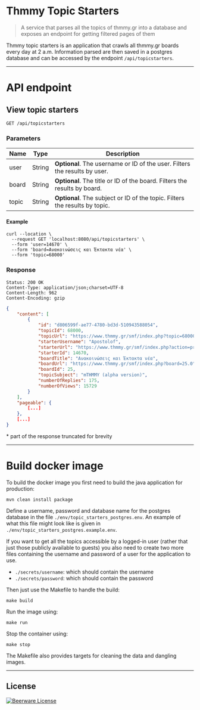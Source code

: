# Thmmy Topic Starters
> A service that parses all the topics of thmmy.gr into a database and exposes an endpoint for getting filtered pages of them 

Thmmy topic starters is an application that crawls all thmmy.gr boards every day at 2 a.m. Information parsed are then saved in a
postgres database and can be accessed by the endpoint `/api/topicstarters`.

---

# API endpoint

## View topic starters

```
GET /api/topicstarters
```

### Parameters

| Name  | Type   | Description |
| ----- | ------ | ----------- |
| user  | String | **Optional**. The username or ID of the user. Filters the results by user. |
| board | String | **Optional**. The title or ID of the board. Filters the results by board. |
| topic | String | **Optional**. The subject or ID of the topic. Filters the results by topic. |

#### Example

```shell script
curl --location \
  --request GET 'localhost:8080/api/topicstarters' \
  --form 'user=14670' \
  --form 'board=Ανακοινώσεις και Έκτακτα νέα' \
  --form 'topic=68000'
```

### Response

```
Status: 200 OK
Content-Type: application/json;charset=UTF-8
Content-Length: 962
Content-Encoding: gzip
```
```json
{
    "content": [
        {
            "id": "d806599f-ae77-4780-bd3d-510943588054",
            "topicId": 68000,
            "topicUrl": "https://www.thmmy.gr/smf/index.php?topic=68000.0",
            "starterUsername": "Apostolof",
            "starterUrl": "https://www.thmmy.gr/smf/index.php?action=profile;u=14670",
            "starterId": 14670,
            "boardTitle": "Ανακοινώσεις και Έκτακτα νέα",
            "boardUrl": "https://www.thmmy.gr/smf/index.php?board=25.0",
            "boardId": 25,
            "topicSubject": "mTHMMY (alpha version)",
            "numberOfReplies": 175,
            "numberOfViews": 15729
        }
    ],
    "pageable": {
        [...]
    },
    [...]
}
```

\* part of the response truncated for brevity

--- 

# Build docker image

To build the docker image you first need to build the java application for production:
```shell script
mvn clean install package
```

Define a username, password and database name for the postgres database in the file `./env/topic_starters_postgres.env`.
An example of what this file might look like is given in `./env/topic_starters_postgres.example.env`.

If you want to get all the topics accessible by a logged-in user (rather that just those publicly available to guests) you also need to create two more files containing the username and password of a user for the application to use.
* `./secrets/username`: which should contain the username
* `./secrets/password`: which should contain the password

Then just use the Makefile to handle the build:
```shell script
make build
```

Run the image using:
```shell script
make run
```

Stop the container using:
```shell script
make stop
```

The Makefile also provides targets for cleaning the data and dangling images.

---

## License

[![Beerware License](https://img.shields.io/badge/license-beerware%20%F0%9F%8D%BA-blue.svg)](https://github.com/ThmmyNoLife/thmmy-topic-starters/blob/develop/LICENSE)
